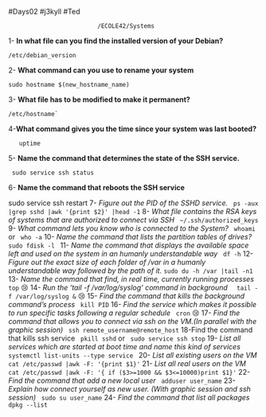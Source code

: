 
 #Days02
 #j3kyll
 #Ted
 							
 							 /ECOLE42/Systems
 							 
 1-
 **In what file can you find the installed version of your Debian?**
 
    /etc/debian_version
 
 2-
 **What command can you use to rename your system**
 
    sudo hostname $(new_hostname_name) 
 
 3-
 **What file has to be modified to make it permanent?**
 
    /etc/hostname`
  
 4-**What command gives you the time since your system was last booted?**
 
       uptime 
 5-
 **Name the command that determines the state of the SSH service.**
 
     sudo service ssh status
 6-
 **Name the command that reboots the SSH service**
 
  sudo service ssh restart 
 7-
 *Figure out the PID of the SSHD service.*
  `  ps -aux |grep sshd |awk '{print $2}' |head -1 ` 
 8-
 *What file contains the RSA keys of systems that are authorized to connect via SSH*
  ` ~/.ssh/authorized_keys` 
 9-
 *What command lets you know who is connected to the System?*
  `  whoami ` or ` who -a` 
 10-
 *Name the command that lists the partition tables of drives?*
  `sudo fdisk -l ` 
 11-
 *Name the command that displays the available space left and used on the system in an humanly understandable way*
  ` df -h` 
 12-
 *Figure out the exact size of each folder of /var in a humanly understandable way followed by the path of it.*
  `sudo du -h /var |tail -n1 ` 
 13-
 *Name the command that find, in real time, currently running processes*
  ` top ` 😢
 14-
 *Run the ‘tail -f /var/log/syslog‘ command in background*
  `  tail -f /var/log/syslog &` 😢
 15-
 *Find the command that kills the background command’s process*
  ` kill PID` 
 16-
 *Find the service which makes it possible to run specific tasks following a regular schedule*
  ` cron` 😢
 17-
 *Find the command that allows you to connect via ssh on the VM.(In parallel with
the graphic session)*
  ` ssh remote_username@remote_host` 
 18-Find the command that kills ssh service
  ` pkill sshd` or  ` sudo service ssh stop` 
 19-
 *List all services which are started at boot time and name this kind of services*
  `systemctl list-units --type service ` 
 20-
 *List all existing users on the VM*
  ` cat /etc/passwd |awk -F: '{print $1}'` 
 21-
 *List all real users on the VM*
  ` cat /etc/passwd |awk -F: '{ if ($3>=1000 && $3<=10000)print $1}'` 
 22-
 *Find the command that add a new local user*
  ` adduser user_name` 
 23-
 *Explain how connect yourself as new user. (With graphic session and ssh session)*
  ` sudo su user_name` 
 24-
 *Find the command that list all packages*
  `dpkg --list ` 
 
